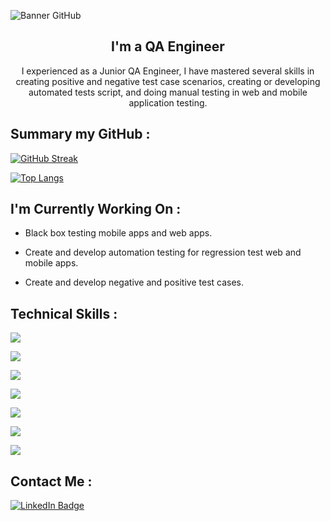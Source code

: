 ![Banner GitHub](https://user-images.githubusercontent.com/52105079/196592011-668ac4a5-d3b6-4f68-880c-18acedc3e679.png)

<h2 align="center">
I'm a QA Engineer
</h2> 

<p align="center">
I experienced as a Junior QA Engineer, I have mastered several skills in creating positive and negative test case scenarios, creating or developing automated tests script, and doing manual testing in web and mobile application testing.
</p>

## Summary my GitHub :

[![GitHub Streak](http://github-readme-streak-stats.herokuapp.com?user=nayaCodeStudio&theme=dark&background=000000)](https://git.io/streak-stats)

[![Top Langs](https://github-readme-stats.vercel.app/api/top-langs/?username=nayaCodeStudio&layout=compact&theme=vision-friendly-dark)](https://github.com/anuraghazra/github-readme-stats)

## I'm Currently Working On :

- Black box testing mobile apps and web apps.

- Create and develop automation testing for regression test web and mobile apps.

- Create and develop negative and positive test cases.

## Technical Skills :

![](https://img.shields.io/badge/JavaScript-F7DF1E?style=for-the-badge&logo=javascript&logoColor=black)

![](https://img.shields.io/badge/Node.js-43853D?style=for-the-badge&logo=node.js&logoColor=white)

![](https://img.shields.io/badge/Python-14354C?style=for-the-badge&logo=python&logoColor=white)

![](https://img.shields.io/badge/Java-ED8B00?style=for-the-badge&logo=java&logoColor=white)

![](https://img.shields.io/badge/Kotlin-0095D5?&style=for-the-badge&logo=kotlin&logoColor=white)

![](https://img.shields.io/badge/mocha.js-323330?style=for-the-badge&logo=mocha&logoColor=Brown)

![](https://img.shields.io/badge/chai.js-323330?style=for-the-badge&logo=chai&logoColor=red)

## Contact Me :

<div id="badges">
  <a href="https://www.linkedin.com/in/nayanurwiyoga">
    <img src="https://img.shields.io/badge/LinkedIn-blue?style=for-the-badge&logo=linkedin&logoColor=white" alt="LinkedIn Badge"/>
  </a>
</div>
